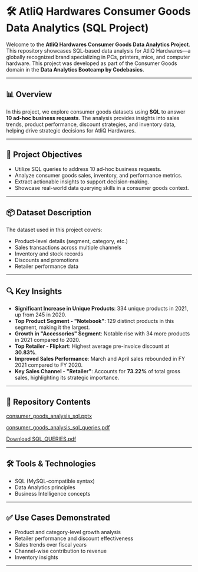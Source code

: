# 🛠️ AtliQ Hardwares Consumer Goods Data Analytics (SQL Project)

Welcome to the **AtliQ Hardwares Consumer Goods Data Analytics Project**. This repository showcases SQL-based data analysis for AtliQ Hardwares—a globally recognized brand specializing in PCs, printers, mice, and computer hardware. This project was developed as part of the Consumer Goods domain in the **Data Analytics Bootcamp by Codebasics**.

---

## 📊 Overview

In this project, we explore consumer goods datasets using **SQL** to answer **10 ad-hoc business requests**. The analysis provides insights into sales trends, product performance, discount strategies, and inventory data, helping drive strategic decisions for AtliQ Hardwares.

---

## 🎯 Project Objectives

- Utilize SQL queries to address 10 ad-hoc business requests.
- Analyze consumer goods sales, inventory, and performance metrics.
- Extract actionable insights to support decision-making.
- Showcase real-world data querying skills in a consumer goods context.

---

## 📦 Dataset Description

The dataset used in this project covers:

- Product-level details (segment, category, etc.)
- Sales transactions across multiple channels
- Inventory and stock records
- Discounts and promotions
- Retailer performance data

---

## 🔍 Key Insights

- **Significant Increase in Unique Products**: 334 unique products in 2021, up from 245 in 2020.
- **Top Product Segment - "Notebook"**: 129 distinct products in this segment, making it the largest.
- **Growth in "Accessories" Segment**: Notable rise with 34 more products in 2021 compared to 2020.
- **Top Retailer - Flipkart**: Highest average pre-invoice discount at **30.83%**.
- **Improved Sales Performance**: March and April sales rebounded in FY 2021 compared to FY 2020.
- **Key Sales Channel - "Retailer"**: Accounts for **73.22%** of total gross sales, highlighting its strategic importance.

---

## 📁 Repository Contents

[consumer_goods_analysis_sql.pptx](https://github.com/akshaypimpale/SQL-Consumer_goods_analysis/blob/main/CONSUMER_GOODS_SOLD_SQL.pptx)

[consumer_goods_analysis_sql_queries.pdf](https://github.com/akshaypimpale/SQL-Consumer_goods_analysis/blob/main/consumer_goods_analysis_sql_queries.pdf)

[Download SQL_QUERIES.pdf](https://github.com/akshaypimpale/SQL-Consumer_goods_analysis/blob/main/consumer_goods_analysis_sql_queries.pdf)


---

## 🛠️ Tools & Technologies

- SQL (MySQL-compatible syntax)
- Data Analytics principles
- Business Intelligence concepts

---

## ✅ Use Cases Demonstrated

- Product and category-level growth analysis
- Retailer performance and discount effectiveness
- Sales trends over fiscal years
- Channel-wise contribution to revenue
- Inventory insights

---





